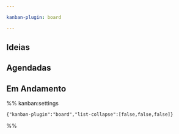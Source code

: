 ```yaml
---

kanban-plugin: board

---
```


## Ideias



## Agendadas



## Em Andamento





%% kanban:settings
```
{"kanban-plugin":"board","list-collapse":[false,false,false]}
```
%%